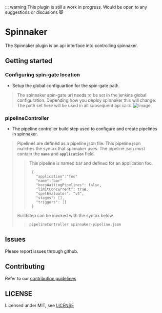 
::: warning
This plugin is still a work in progress.  Would be open to any suggestions or discusions 😸

# Spinnaker
The Spinnaker plugin is an api interface into controlling spinnaker.

## Getting started

### Configuring spin-gate location 
+ Setup the global configuartion for the spin-gate path.

> The spinnaker spin-gate url needs to be set in the jenkins global configuration.  Depending how you deploy spinnaker this will change.  The path set here will be used in all subsequent api calls.
![image](https://user-images.githubusercontent.com/9701912/113105163-2376dd80-91b6-11eb-847a-42da2f9e081d.png)

### pipelineController
+ The pipeline controller build step used to configure and create pipelines in spinnaker.
 
> Pipelines are defined as a pipeline json file.  This pipeline json matches the syntax that spinnaker uses.  The pipeline json must contain the **`name`** and **`application`** field.
>> This pipeline is named bar and defined for an application foo.
>> ```
>>  {
>>    "application":"foo"
>>    "name":"bar"
>>    "keepWaitingPipelines": false,
>>    "limitConcurrent": true,
>>    "spelEvaluator": "v4",
>>    "stages": [],
>>    "triggers": []
>>  }
>> ```
> Buildstep can be invoked with the syntax below.
>> ```pipelineController spinnaker-pipeline.json```



## Issues

Please report issues through github.

## Contributing

Refer to our [contribution guidelines](https://github.com/jenkinsci/.github/blob/master/CONTRIBUTING.md)

## LICENSE

Licensed under MIT, see [LICENSE](LICENSE.md)
